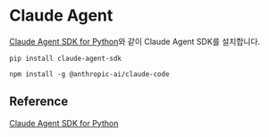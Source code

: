 # Claude Agent

[Claude Agent SDK for Python](https://github.com/anthropics/claude-agent-sdk-python)와 같이 Claude Agent SDK를 설치합니다.

```text
pip install claude-agent-sdk

npm install -g @anthropic-ai/claude-code
```

## Reference 

[Claude Agent SDK for Python](https://github.com/anthropics/claude-agent-sdk-python)


